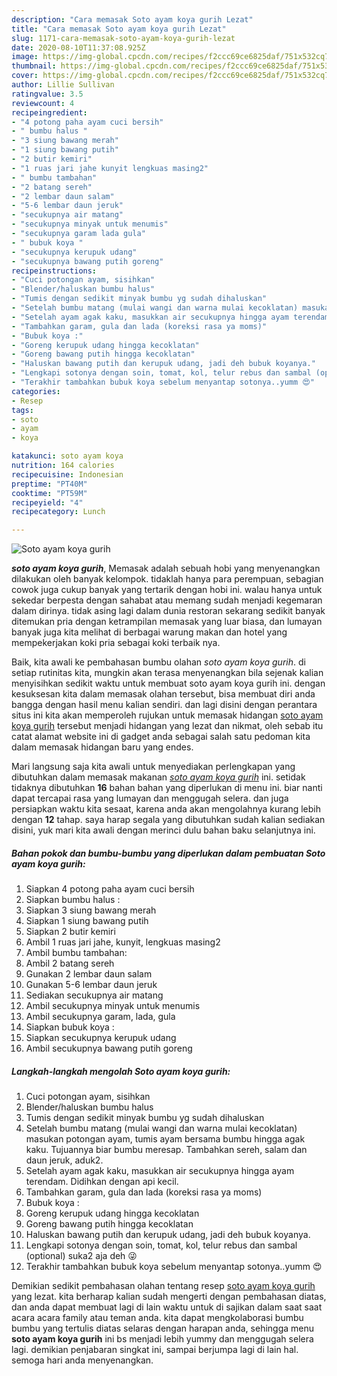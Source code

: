 ```yaml
---
description: "Cara memasak Soto ayam koya gurih Lezat"
title: "Cara memasak Soto ayam koya gurih Lezat"
slug: 1171-cara-memasak-soto-ayam-koya-gurih-lezat
date: 2020-08-10T11:37:08.925Z
image: https://img-global.cpcdn.com/recipes/f2ccc69ce6825daf/751x532cq70/soto-ayam-koya-gurih-foto-resep-utama.jpg
thumbnail: https://img-global.cpcdn.com/recipes/f2ccc69ce6825daf/751x532cq70/soto-ayam-koya-gurih-foto-resep-utama.jpg
cover: https://img-global.cpcdn.com/recipes/f2ccc69ce6825daf/751x532cq70/soto-ayam-koya-gurih-foto-resep-utama.jpg
author: Lillie Sullivan
ratingvalue: 3.5
reviewcount: 4
recipeingredient:
- "4 potong paha ayam cuci bersih"
- " bumbu halus "
- "3 siung bawang merah"
- "1 siung bawang putih"
- "2 butir kemiri"
- "1 ruas jari jahe kunyit lengkuas masing2"
- " bumbu tambahan"
- "2 batang sereh"
- "2 lembar daun salam"
- "5-6 lembar daun jeruk"
- "secukupnya air matang"
- "secukupnya minyak untuk menumis"
- "secukupnya garam lada gula"
- " bubuk koya "
- "secukupnya kerupuk udang"
- "secukupnya bawang putih goreng"
recipeinstructions:
- "Cuci potongan ayam, sisihkan"
- "Blender/haluskan bumbu halus"
- "Tumis dengan sedikit minyak bumbu yg sudah dihaluskan"
- "Setelah bumbu matang (mulai wangi dan warna mulai kecoklatan) masukan potongan ayam, tumis ayam bersama bumbu hingga agak kaku. Tujuannya biar bumbu meresap. Tambahkan sereh, salam dan daun jeruk, aduk2."
- "Setelah ayam agak kaku, masukkan air secukupnya hingga ayam terendam. Didihkan dengan api kecil."
- "Tambahkan garam, gula dan lada (koreksi rasa ya moms)"
- "Bubuk koya :"
- "Goreng kerupuk udang hingga kecoklatan"
- "Goreng bawang putih hingga kecoklatan"
- "Haluskan bawang putih dan kerupuk udang, jadi deh bubuk koyanya."
- "Lengkapi sotonya dengan soin, tomat, kol, telur rebus dan sambal (optional) suka2 aja deh 😜"
- "Terakhir tambahkan bubuk koya sebelum menyantap sotonya..yumm 😍"
categories:
- Resep
tags:
- soto
- ayam
- koya

katakunci: soto ayam koya 
nutrition: 164 calories
recipecuisine: Indonesian
preptime: "PT40M"
cooktime: "PT59M"
recipeyield: "4"
recipecategory: Lunch

---
```



![Soto ayam koya gurih](https://img-global.cpcdn.com/recipes/f2ccc69ce6825daf/751x532cq70/soto-ayam-koya-gurih-foto-resep-utama.jpg)

<b><i>soto ayam koya gurih</i></b>, Memasak adalah sebuah hobi yang menyenangkan dilakukan oleh banyak kelompok. tidaklah hanya para perempuan, sebagian cowok juga cukup banyak yang tertarik dengan hobi ini. walau hanya untuk sekedar berpesta dengan sahabat atau memang sudah menjadi kegemaran dalam dirinya. tidak asing lagi dalam dunia restoran sekarang sedikit banyak ditemukan pria dengan ketrampilan memasak yang luar biasa, dan lumayan banyak juga kita melihat di berbagai warung makan dan hotel yang mempekerjakan koki pria sebagai koki terbaik nya.

Baik, kita awali ke pembahasan bumbu olahan <i>soto ayam koya gurih</i>. di setiap rutinitas kita, mungkin akan terasa menyenangkan bila sejenak kalian menyisihkan sedikit waktu untuk membuat soto ayam koya gurih ini. dengan kesuksesan kita dalam memasak olahan tersebut, bisa membuat diri anda bangga dengan hasil menu kalian sendiri. dan lagi disini dengan perantara situs ini kita akan memperoleh rujukan untuk memasak hidangan <u>soto ayam koya gurih</u> tersebut menjadi hidangan yang lezat dan nikmat, oleh sebab itu catat alamat website ini di gadget anda sebagai salah satu pedoman kita dalam memasak hidangan baru yang endes.




Mari langsung saja kita awali untuk menyediakan perlengkapan yang dibutuhkan dalam memasak makanan <u><i>soto ayam koya gurih</i></u> ini. setidak tidaknya dibutuhkan <b>16</b> bahan bahan yang diperlukan di menu ini. biar nanti dapat tercapai rasa yang lumayan dan menggugah selera. dan juga persiapkan waktu kita sesaat, karena anda akan mengolahnya kurang lebih dengan <b>12</b> tahap. saya harap segala yang dibutuhkan sudah kalian sediakan disini, yuk mari kita awali dengan merinci dulu bahan baku selanjutnya ini.

<!--inarticleads1-->

##### Bahan pokok dan bumbu-bumbu yang diperlukan dalam pembuatan Soto ayam koya gurih:

1. Siapkan 4 potong paha ayam cuci bersih
1. Siapkan  bumbu halus :
1. Siapkan 3 siung bawang merah
1. Siapkan 1 siung bawang putih
1. Siapkan 2 butir kemiri
1. Ambil 1 ruas jari jahe, kunyit, lengkuas masing2
1. Ambil  bumbu tambahan:
1. Ambil 2 batang sereh
1. Gunakan 2 lembar daun salam
1. Gunakan 5-6 lembar daun jeruk
1. Sediakan secukupnya air matang
1. Ambil secukupnya minyak untuk menumis
1. Ambil secukupnya garam, lada, gula
1. Siapkan  bubuk koya :
1. Siapkan secukupnya kerupuk udang
1. Ambil secukupnya bawang putih goreng




<!--inarticleads2-->

##### Langkah-langkah mengolah Soto ayam koya gurih:

1. Cuci potongan ayam, sisihkan
1. Blender/haluskan bumbu halus
1. Tumis dengan sedikit minyak bumbu yg sudah dihaluskan
1. Setelah bumbu matang (mulai wangi dan warna mulai kecoklatan) masukan potongan ayam, tumis ayam bersama bumbu hingga agak kaku. Tujuannya biar bumbu meresap. Tambahkan sereh, salam dan daun jeruk, aduk2.
1. Setelah ayam agak kaku, masukkan air secukupnya hingga ayam terendam. Didihkan dengan api kecil.
1. Tambahkan garam, gula dan lada (koreksi rasa ya moms)
1. Bubuk koya :
1. Goreng kerupuk udang hingga kecoklatan
1. Goreng bawang putih hingga kecoklatan
1. Haluskan bawang putih dan kerupuk udang, jadi deh bubuk koyanya.
1. Lengkapi sotonya dengan soin, tomat, kol, telur rebus dan sambal (optional) suka2 aja deh 😜
1. Terakhir tambahkan bubuk koya sebelum menyantap sotonya..yumm 😍




Demikian sedikit pembahasan olahan tentang resep <u>soto ayam koya gurih</u> yang lezat. kita berharap kalian sudah mengerti dengan pembahasan diatas, dan anda dapat membuat lagi di lain waktu untuk di sajikan dalam saat saat acara acara family atau teman anda. kita dapat mengkolaborasi bumbu bumbu yang tertulis diatas selaras dengan harapan anda, sehingga menu <b>soto ayam koya gurih</b> ini bs menjadi lebih yummy dan menggugah selera lagi. demikian penjabaran singkat ini, sampai berjumpa lagi di lain hal. semoga hari anda menyenangkan.

